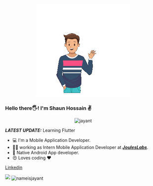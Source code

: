 <p align="center">
<img src="https://github.com/shaunhossain/shaunhossain/blob/main/hello_there.gif" height="300px"/> </p>

### Hello there🖐️! I'm Shaun Hossain ✌️
<p align="center"> <img src="https://komarev.com/ghpvc/?username=shaunhossain" alt="jayant" /> </p>

_**LATEST UPDATE:**_ Learning Flutter

- 💻 I'm a Mobile Application Developer.
- 👨‍💻 working as Intern Mobile Application Developer at ***<a href="https://jouleslabs.com/">JoulesLabs</a>***.
- 📱 Native Android App developer.
- 😍 Loves coding ❤️

<a href="https://www.linkedin.com/in/shaunhossain/"> Linkedin </a>


<img src="https://github-readme-stats.vercel.app/api?username=shaunhossain&&show_icons=true&title_color=161239&icon_color=150829&text_color=692ACF&bg_color=ffffff">

<img align="center" src="https://github-readme-stats.vercel.app/api/top-langs/?username=shaunhossain&theme=black-blue" alt="nameisjayant"/>
